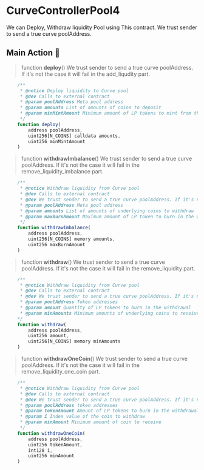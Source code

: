 # CurveControllerPool4

We can Deploy, Withdraw liquidity Pool using This contract.
We trust sender to send a true curve poolAddress.

## Main Action 🔧

> function **deploy**()
We trust sender to send a true curve poolAddress.
If it's not the case it will fail in the add_liqudity part.

```js
    /**
     * @notice Deploy liquidity to Curve pool
     * @dev Calls to external contract
     * @param poolAddress Meta pool address
     * @param amounts List of amounts of coins to deposit
     * @param minMintAmount Minimum amount of LP tokens to mint from the deposit
     */
    function deploy(
        address poolAddress,
        uint256[N_COINS] calldata amounts,
        uint256 minMintAmount
    )
```

> function **withdrawImbalance**()
We trust sender to send a true curve poolAddress. 
If it's not the case it will fail in the remove_liquidity_imbalance part.

```js
    /**
     * @notice Withdraw liquidity from Curve pool
     * @dev Calls to external contract
     * @dev We trust sender to send a true curve poolAddress. If it's not the case it will fail in the remove_liquidity_imbalance part.
     * @param poolAddress Meta pool address
     * @param amounts List of amounts of underlying coins to withdraw
     * @param maxBurnAmount Maximum amount of LP token to burn in the withdrawal
     */
    function withdrawImbalance(
        address poolAddress,
        uint256[N_COINS] memory amounts,
        uint256 maxBurnAmount
    )
```

> function **withdraw**()
We trust sender to send a true curve poolAddress. 
If it's not the case it will fail in the remove_liquidity part.

```js
    /** 
     * @notice Withdraw liquidity from Curve pool
     * @dev Calls to external contract
     * @dev We trust sender to send a true curve poolAddress. If it's not the case it will fail in the remove_liquidity part.
     * @param poolAddress Token addresses
     * @param amount Quantity of LP tokens to burn in the withdrawal
     * @param minAmounts Minimum amounts of underlying coins to receive
    */
    function withdraw(
        address poolAddress,
        uint256 amount,
        uint256[N_COINS] memory minAmounts
    )
```


> function **withdrawOneCoin**()
We trust sender to send a true curve poolAddress. 
If it's not the case it will fail in the remove_liquidity_one_coin part.

```js
    /** 
     * @notice Withdraw liquidity from Curve pool
     * @dev Calls to external contract
     * @dev We trust sender to send a true curve poolAddress. If it's not the case it will fail in the remove_liquidity_one_coin part.
     * @param poolAddress token addresses
     * @param tokenAmount Amount of LP tokens to burn in the withdrawal
     * @param i Index value of the coin to withdraw
     * @param minAmount Minimum amount of coin to receive
     */
    function withdrawOneCoin(
        address poolAddress,
        uint256 tokenAmount,
        int128 i,
        uint256 minAmount
    )
```